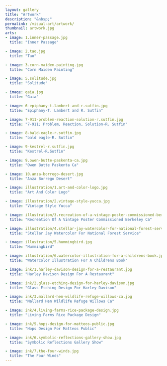 ```yaml
---
layout: gallery
title: "Artwork"
description: "&nbsp;"
permalink: /visual-art/artwork/
thumbnail: artwork.jpg
arts:
- image: 1.inner-passage.jpg
  title: "Inner Passage"

- image: 2.tao.jpg
  title: "Tao"

- image: 3.corn-maiden-painting.jpg
  title: "Corn Maiden Painting"

- image: 5.solitude.jpg
  title: "Solitude"

- image: gaia.jpg
  title: "Gaia"

- image: 6-epiphany-t.lambert-and-r.sutfin.jpg
  title: "Epiphany-T. Lambert and R. Sutfin"

- image: 7-911-problem-reaction-solution-r.sutfin.jpg
  title: "7-911; Problem, Reaction, Solution-R. Sutfin"

- image: 8-bald-eagle-r.sutfin.jpg
  title: "bald eagle-R. Sutfin"

- image: 9-kestrel-r.sutfin.jpg
  title: "Kestrel-R.Sutfin"

- image: 9.owen-butte-paskenta-ca.jpg
  title: "Owen Butte Paskenta Ca"

- image: 10.anza-borrego-desert.jpg
  title: "Anza Borrego Desert"

- image: illustration/1.art-and-color-logo.jpg
  title: "Art And Color Logo"

- image: illustration/2.vintage-style-yucca.jpg
  title: "Vintage Style Yucca"

- image: illustration/3.recreation-of-a-vintage-poster-commissioned-berkeley-ca.jpg
  title: "Recreation Of A Vintage Poster Commissioned Berkeley Ca"

- image: illustration/4.stellar-jay-watercolor-for-national-forest-service.jpg
  title: "Stellar Jay Watercolor For National Forest Service"

- image: illustration/5.hummingbird.jpg
  title: "Hummingbird"

- image: illustration/6.watercolor-illustration-for-a-childrens-book.jpg
  title: "Watercolor Illustration For A Childrens Book"

- image: ink/1.harley-davison-design-for-a-restaurant.jpg
  title: "Harley Davison Design For A Restaurant"

- image: ink/2.glass-etching-design-for-harley-davison.jpg
  title: "Glass Etching Design For Harley Davison"

- image: ink/3.mallard-hen-wildlife-refuge-willows-ca.jpg
  title: "Mallard Hen Wildlife Refuge Willows Ca"

- image: ink/4.living-farms-rice-package-design.jpg
  title: "Living Farms Rice Package Design"

- image: ink/5.hops-design-for-matteos-public.jpg
  title: "Hops Design For Matteos Public"

- image: ink/6.symbolic-reflections-gallery-show.jpg
  title: "Symbolic Reflections Gallery Show"

- image: ink/7.the-four-winds.jpg
  title: "The Four Winds"
---
```


